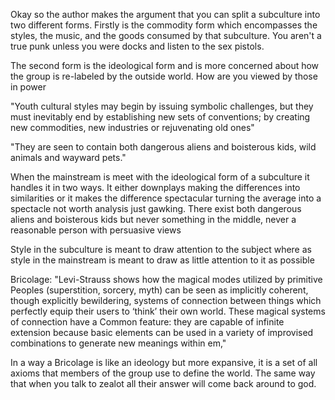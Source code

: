 Okay so the author makes the argument that you can split a subculture into two different forms. Firstly is the commodity form which encompasses the styles, the music, and the goods consumed by that subculture. You aren't a true punk unless you were docks and listen to the sex pistols.

The second form is the ideological form and is more concerned about how the group is re-labeled by the outside world. How are you viewed by those in power

"Youth cultural styles may begin by issuing symbolic challenges, but they must inevitably end by establishing new sets of conventions; by creating new commodities, new industries or rejuvenating old ones"

"They are seen to contain both dangerous aliens and boisterous kids, wild animals and wayward pets."

When the mainstream is meet with the ideological form of a subculture it handles it in two ways. It either downplays making the differences into similarities or it makes the difference spectacular turning the average into a spectacle not worth analysis just gawking. There exist both dangerous aliens and boisterous kids but never something in the middle, never a reasonable person with persuasive views

Style in the subculture is meant to draw attention to the subject where as style in the mainstream is meant to draw as little attention to it as possible

Bricolage: "Levi-Strauss shows how the magical modes utilized by primitive Peoples (superstition, sorcery, myth) can be seen as implicitly coherent, though explicitly bewildering, systems of connection between things which perfectly equip their users to ‘think’ their own world. These magical systems of connection have a Common feature: they are capable of infinite extension because basic elements can be used in a variety of improvised combinations to generate new meanings within em,"

In a way a Bricolage is like an ideology but more expansive, it is a set of all axioms that members of the group use to define the world. The same way that when you talk to zealot all their answer will come back around to god.

